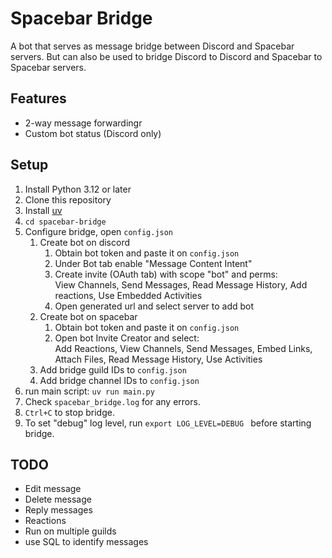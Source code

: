 # Spacebar Bridge
A bot that serves as message bridge between Discord and Spacebar servers. But can also be used to bridge Discord to Discord and Spacebar to Spacebar servers.


## Features
- 2-way message forwardingr
- Custom bot status (Discord only)


## Setup
1. Install Python 3.12 or later
2. Clone this repository
3. Install [uv](https://docs.astral.sh/uv/getting-started/installation/)
4. `cd spacebar-bridge`
5. Configure bridge, open `config.json`
    1. Create bot on discord
        1. Obtain bot token and paste it on `config.json`
        2. Under Bot tab enable "Message Content Intent"
        3. Create invite (OAuth tab) with scope "bot" and perms:  
            View Channels, Send Messages, Read Message History, Add reactions, Use Embedded Activities
        4. Open generated url and select server to add bot
    2. Create bot on spacebar
        1. Obtain bot token and paste it on `config.json`
        2. Open bot Invite Creator and select:  
            Add Reactions, View Channels, Send Messages, Embed Links, Attach Files, Read Message History, Use Activities
    3. Add bridge guild IDs to `config.json`
    4. Add bridge channel IDs to `config.json`
6. run main script: `uv run main.py`
7. Check `spacebar_bridge.log` for any errors.
8. `Ctrl+C` to stop bridge.
9. To set "debug" log level, run `export LOG_LEVEL=DEBUG ` before starting bridge.

## TODO
- Edit message
- Delete message
- Reply messages
- Reactions
- Run on multiple guilds
- use SQL to identify messages
